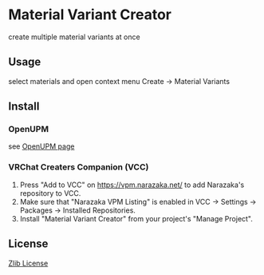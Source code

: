 # Material Variant Creator

create multiple material variants at once

## Usage

select materials and open context menu Create -> Material Variants

## Install

### OpenUPM

see [OpenUPM page](https://openupm.com/packages/net.narazaka.unity.material-variant-creator/)

### VRChat Creaters Companion (VCC)

1. Press "Add to VCC" on https://vpm.narazaka.net/ to add Narazaka's repository to VCC.
2. Make sure that "Narazaka VPM Listing" is enabled in VCC -> Settings -> Packages -> Installed Repositories.
3. Install "Material Variant Creator" from your project's "Manage Project".

## License

[Zlib License](LICENSE.txt)
